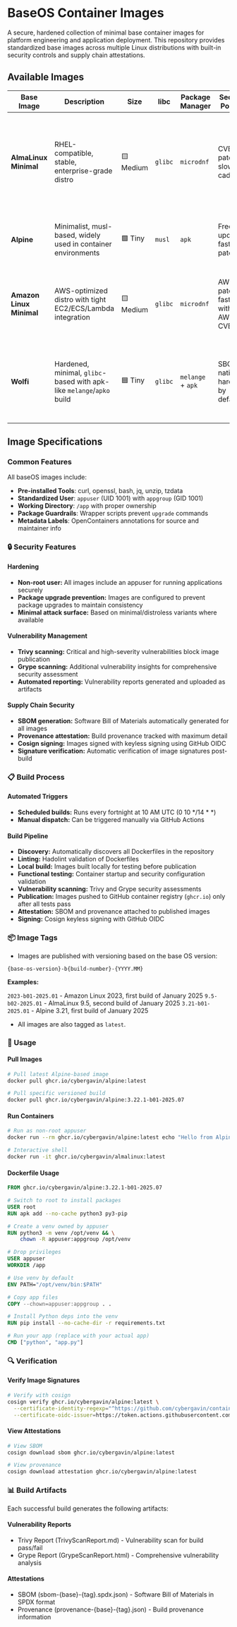 # BaseOS Container Images

A secure, hardened collection of minimal base container images for platform engineering and application deployment. This repository provides standardized base images across multiple Linux distributions with built-in security controls and supply chain attestations.

## Available Images

| Base Image       | Description                                                           | Size      | libc    | Package Manager   | Security Posture                     | Optimal Use Cases                                                                                       |
| ---------------- | --------------------------------------------------------------------- | --------- | ------- | ----------------- | ------------------------------------ | ------------------------------------------------------------------------------------------------------- |
| **AlmaLinux Minimal**    | RHEL-compatible, stable, enterprise-grade distro                      | 🟨 Medium | `glibc` | `microdnf`             | CVE-patched, slower cadence          | - Legacy enterprise apps<br>- Python/C apps expecting RHEL<br>- Compliance-required workloads           |
| **Alpine**       | Minimalist, musl-based, widely used in container environments         | 🟩 Tiny   | `musl`  | `apk`             | Frequent updates, fast CVE patching  | - Scratch-like microservices<br>- Fast CI/CD<br>- Static Go/Rust apps             |
| **Amazon Linux Minimal** | AWS-optimized distro with tight EC2/ECS/Lambda integration            | 🟨 Medium | `glibc` | `microdnf`       | AWS-patched, fast sync with AWS CVEs | - AWS-hosted apps<br>- Lambda container images<br>- EKS/ECS-optimized workloads                         |
| **Wolfi**        | Hardened, minimal, `glibc`-based with apk-like `melange`/`apko` build | 🟦 Tiny   | `glibc` | `melange` + `apk` | SBOM-native, hardened by default     | - Zero CVE base images<br>- LLM apps<br>- SLSA-compliant builds<br>- Multi-arch distroless-style images |


## Image Specifications

### Common Features
All baseOS images include:
- **Pre-installed Tools**: curl, openssl, bash, jq, unzip, tzdata
- **Standardized User**: `appuser` (UID 1001) with `appgroup` (GID 1001)
- **Working Directory**: `/app` with proper ownership
- **Package Guardrails**: Wrapper scripts prevent `upgrade` commands
- **Metadata Labels**: OpenContainers annotations for source and maintainer info

### 🔒 Security Features

#### Hardening
- **Non-root user:** All images include an appuser for running applications securely
- **Package upgrade prevention:** Images are configured to prevent package upgrades to maintain consistency
- **Minimal attack surface:** Based on minimal/distroless variants where available

#### Vulnerability Management
- **Trivy scanning:** Critical and high-severity vulnerabilities block image publication
- **Grype scanning:** Additional vulnerability insights for comprehensive security assessment
- **Automated reporting:** Vulnerability reports generated and uploaded as artifacts

#### Supply Chain Security
- **SBOM generation:** Software Bill of Materials automatically generated for all images
- **Provenance attestation:** Build provenance tracked with maximum detail
- **Cosign signing:** Images signed with keyless signing using GitHub OIDC
- **Signature verification:** Automatic verification of image signatures post-build

### 📋 Build Process

#### Automated Triggers
- **Scheduled builds:** Runs every fortnight at 10 AM UTC (0 10 */14 * *)
- **Manual dispatch:** Can be triggered manually via GitHub Actions

#### Build Pipeline
- **Discovery:** Automatically discovers all Dockerfiles in the repository
- **Linting:** Hadolint validation of Dockerfiles
- **Local build:** Images built locally for testing before publication
- **Functional testing:** Container startup and security configuration validation
- **Vulnerability scanning:** Trivy and Grype security assessments
- **Publication:** Images pushed to GitHub container registry (`ghcr.io`) only after all tests pass
- **Attestation:** SBOM and provenance attached to published images
- **Signing:** Cosign keyless signing with GitHub OIDC

### 📦 Image Tags
- Images are published with versioning based on the base OS version:

```
{base-os-version}-b{build-number}-{YYYY.MM}
```
**Examples:**

`2023-b01-2025.01` - Amazon Linux 2023, first build of January 2025
`9.5-b02-2025.01` - AlmaLinux 9.5, second build of January 2025
`3.21-b01-2025.01` - Alpine 3.21, first build of January 2025

- All images are also tagged as `latest`.

### 🚀 Usage

#### Pull Images

```bash
# Pull latest Alpine-based image
docker pull ghcr.io/cybergavin/alpine:latest

# Pull specific versioned build
docker pull ghcr.io/cybergavin/alpine:3.22.1-b01-2025.07
```

#### Run Containers

```bash
# Run as non-root appuser
docker run --rm ghcr.io/cybergavin/alpine:latest echo "Hello from Alpine!"

# Interactive shell
docker run -it ghcr.io/cybergavin/almalinux:latest
```

#### Dockerfile Usage

```dockerfile
FROM ghcr.io/cybergavin/alpine:3.22.1-b01-2025.07

# Switch to root to install packages
USER root
RUN apk add --no-cache python3 py3-pip

# Create a venv owned by appuser
RUN python3 -m venv /opt/venv && \
    chown -R appuser:appgroup /opt/venv

# Drop privileges
USER appuser
WORKDIR /app

# Use venv by default
ENV PATH="/opt/venv/bin:$PATH"

# Copy app files
COPY --chown=appuser:appgroup . .

# Install Python deps into the venv
RUN pip install --no-cache-dir -r requirements.txt

# Run your app (replace with your actual app)
CMD ["python", "app.py"]

```

### 🔍 Verification

#### Verify Image Signatures
```bash
# Verify with cosign
cosign verify ghcr.io/cybergavin/alpine:latest \
  --certificate-identity-regexp="^https://github.com/cybergavin/container-images/" \
  --certificate-oidc-issuer=https://token.actions.githubusercontent.com
```

#### View Attestations
```bash
# View SBOM
cosign download sbom ghcr.io/cybergavin/alpine:latest

# View provenance
cosign download attestation ghcr.io/cybergavin/alpine:latest
```

### 📊 Build Artifacts
Each successful build generates the following artifacts:

#### Vulnerability Reports
- Trivy Report (TrivyScanReport.md) - Vulnerability scan for build pass/fail
- Grype Report (GrypeScanReport.html) - Comprehensive vulnerability analysis

#### Attestations
- SBOM (sbom-{base}-{tag}.spdx.json) - Software Bill of Materials in SPDX format
- Provenance (provenance-{base}-{tag}.json) - Build provenance information